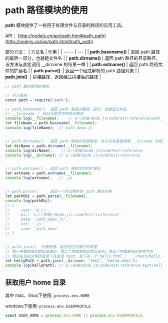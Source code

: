<!--
 * @Descripttion: 
 * @version: 
 * @Author: qiuxchao
 * @Date: 2022-07-15 09:58:39
 * @LastEditors: qiuxchao
 * @LastEditTime: 2022-08-11 16:28:59
-->
# path 路径模块的使用

**path** 模块提供了一些用于处理文件与目录的路径的实用工具。

API： [http://nodejs.cn/api/path.html#path_path](http://nodejs.cn/api/path.html#path_path)

部分方法：
| 方法名 | 作用 |
| ----- | --- |
| **path.basename()** | 返回 path 路径的最后一部分，也就是文件名 |
| **path.dirname()** | 返回 path 路径的目录路径，该方法与直接调用 __dirname 的结果一样 |
| **path.extname()** | 返回 path 路径文件的扩展名 |
| **path.parse()**  | 返回一个经过解析的 path 路径对象 |
| **path.join()**  | 拼接路径，返回经过拼接后的路径 |

```js
// path 路径模块的使用

// 引入模块
const path = require('path');

// path.basename()  返回 path 路径的最后一部分，也就是文件名
// __filename ： 返回当前文件的绝对路径
console.log(__filename);    // e:\前端\Node.js\nodeTest\reference\path_demo.js
let fileName = path.basename(__filename);
console.log(fileName);  // path_demo.js


// path.dirname()   返回 path 路径的目录路径，该方法与直接调用 __dirname 的结果一样
let dirName = path.dirname(__filename);
console.log(dirName);    // e:\前端\Node.js\nodeTest\reference
console.log(__dirname); // e:\前端\Node.js\nodeTest\reference


// path.extname()   返回 path 路径文件的扩展名
let extname = path.extname(__filename);
console.log(extname);   // .js


// path.parse()     返回一个经过解析的 path 路径对象
let pathObj = path.parse(__filename);
console.log(pathObj);
// {
//     root: 'e:\\',    
//     dir: 'e:\\前端\\Node.js\\nodeTest\\reference',
//     base: 'path_demo.js',
//     ext: '.js',
//     name: 'path_demo'
// }


// path.join()  拼接路径，返回经过拼接后的路径
// 第一参数是指定的目录路径，第二个参数是指定的目录名，第三个参数是指定的文件名
// 假设在当前文件的目录下有目录 test，其下有一个 hello.html :   ./test/hello.html
let helloPath = path.join(__dirname, 'test', 'hello.html');
console.log(helloPath); // e:\前端\Node.js\nodeTest\reference\test\hello.html
```

## 获取用户 home 目录

其中 mac、linux下使用: `process.env.HOME`

windows下使用: `process.env.USERPROFILE`

```js
const USER_HOME = process.env.HOME || process.env.USERPROFILE;
```
